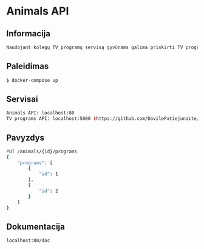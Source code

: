 Animals API
=====================

Informacija
-----------
```bash
Naudojant kolegų TV programų servisą gyvūnams galima priskirti TV programas. 
```

Paleidimas
------------
```bash
$ docker-compose up
```

Servisai
--------
```bash
Animals API: localhost:80
TV programs API: localhost:5000 (https://github.com/DovilePatiejunaite/WebServices)
```

Pavyzdys
--------
```bash
PUT /animals/{id}/programs
{
    "programs": [
        {
            "id": 1
        },
        {
            "id": 2
        }
    ]
}
```

Dokumentacija
-------------
```bash
localhost:80/doc
```
